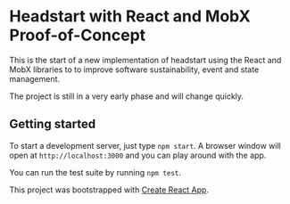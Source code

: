 # Headstart with React and MobX Proof-of-Concept

This is the start of a new implementation of headstart using the React and MobX libraries to
to improve software sustainability, event and state management.

The project is still in a very early phase and will change quickly.

## Getting started

To start a development server, just type `npm start`. A browser window will open at `http://localhost:3000`
and you can play around with the app.

You can run the test suite by running `npm test`.

This project was bootstrapped with [Create React App](https://github.com/facebookincubator/create-react-app).
